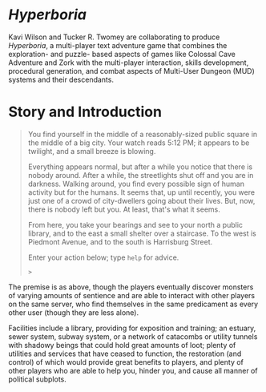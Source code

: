 # _Hyperboria_
Kavi Wilson and Tucker R. Twomey are collaborating to produce _Hyperboria_,
a multi-player text adventure game that combines the exploration- and puzzle-
based aspects of games like Colossal Cave Adventure and Zork with the
multi-player interaction, skills development, procedural generation,
and combat aspects of Multi-User Dungeon (MUD) systems and their descendants.

# Story and Introduction
> You find yourself in the middle of a reasonably-sized public square in the
> middle of a big city.
> Your watch reads 5:12 PM; it appears to be twilight,
> and a small breeze is blowing.
> 
> Everything appears normal, but after a while you notice that there is nobody
> around.
> After a while, the streetlights shut off and you are in darkness.
> Walking around, you find every possible sign of human activity but for the
> humans.
> It seems that, up until recently, you were just one of a crowd of
> city-dwellers going about their lives.
> But, now, there is nobody left but you.
> At least, that's what it seems.
>
> From here, you take your bearings and see to your north a public library,
> and to the east a small shelter over a staircase.
> To the west is Piedmont Avenue, and to the south is Harrisburg Street.
>
> Enter your action below; type `help` for advice.
>
> `>`

The premise is as above,
though the players eventually discover monsters of varying amounts of sentience
and are able to interact with other players on the same server,
who find themselves in the same predicament as every other user (though they are
less alone).

Facilities include a library, providing for exposition and training;
an estuary, sewer system, subway system, or a network of catacombs or utility
tunnels with shadowy beings that could hold great amounts of loot;
plenty of utilities and services that have ceased to function,
the restoration (and control) of which would provide great benefits to players,
and plenty of other players who are able to help you, hinder you, and cause all
manner of political subplots.
